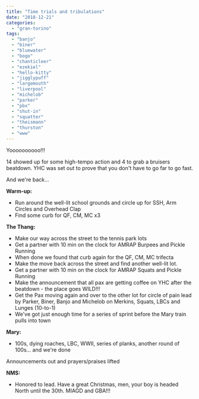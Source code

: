 ```yaml
---
title: "Time trials and tribulations"
date: "2018-12-21"
categories: 
  - "gran-torino"
tags: 
  - "banjo"
  - "biner"
  - "bluewater"
  - "bogo"
  - "chanticleer"
  - "ezekiel"
  - "hello-kitty"
  - "jigglypuff"
  - "largemouth"
  - "liverpool"
  - "michelob"
  - "parker"
  - "pbx"
  - "shut-in"
  - "squatter"
  - "theismann"
  - "thurston"
  - "www"
---
```


Yoooooooooo!!!

14 showed up for some high-tempo action and 4 to grab a bruisers beatdown. YHC was set out to prove that you don't have to go far to go fast.

And we're back...

**Warm-up:**

- Run around the well-lit school grounds and circle up for SSH, Arm Circles and Overhead Clap
- Find some curb for QF, CM, MC x3

**The Thang:**

- Make our way across the street to the tennis park lots
- Get a partner with 10 min on the clock for AMRAP Burpees and Pickle Running
- When done we found that curb again for the QF, CM, MC trifecta
- Make the move back across the street and find another well-lit lot.
- Get a partner with 10 min on the clock for AMRAP Squats and Pickle Running
- Make the announcement that all pax are getting coffee on YHC after the beatdown - the place goes WILD!!!
- Get the Pax moving again and over to the other lot for circle of pain lead by Parker, Biner, Banjo and Michelob on Merkins, Squats, LBCs and Lunges (10-to-1)
- We've got just enough time for a series of sprint before the Mary train pulls into town

**Mary:**

- 100s, dying roaches, LBC, WWII, series of planks, another round of 100s... and we're done

Announcements out and prayers/praises lifted

**NMS:**

- Honored to lead. Have a great Christmas, men, your boy is headed North until the 30th. MIAGD and GBA!!!
